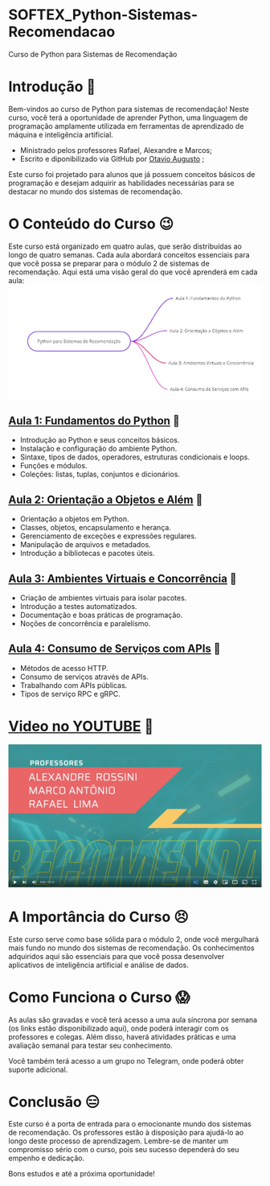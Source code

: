 # SOFTEX_Python-Sistemas-Recomendacao
 Curso de Python para Sistemas de Recomendação

# Introdução :book:
Bem-vindos ao curso de Python para sistemas de recomendação! Neste curso, você terá a oportunidade de aprender Python, uma linguagem de programação amplamente utilizada em ferramentas de aprendizado de máquina e inteligência artificial. 

* Ministrado pelos professores Rafael, Alexandre e Marcos;
* Escrito e diponibilizado via GitHub por [Otavio Augusto](https://github.com/otavioaugust1) ;

Este curso foi projetado para alunos que já possuem conceitos básicos de programação e desejam adquirir as habilidades necessárias para se destacar no mundo dos sistemas de recomendação.

# O Conteúdo do Curso :wink:
Este curso está organizado em quatro aulas, que serão distribuídas ao longo de quatro semanas. Cada aula abordará conceitos essenciais para que você possa se preparar para o módulo 2 de sistemas de recomendação. Aqui está uma visão geral do que você aprenderá em cada aula:
![imagem](img/mapa_g1.jpg) 

## [Aula 1: Fundamentos do Python](/Aula_1/_Aula_1.md) :link:
-  Introdução ao Python e seus conceitos básicos.
-  Instalação e configuração do ambiente Python.
-  Sintaxe, tipos de dados, operadores, estruturas condicionais e loops.
-  Funções e módulos.
-  Coleções: listas, tuplas, conjuntos e dicionários.

## [Aula 2: Orientação a Objetos e Além](/Aula_2/_Aula_2.md) :link:
-  Orientação a objetos em Python.
-  Classes, objetos, encapsulamento e herança.
-  Gerenciamento de exceções e expressões regulares.
-  Manipulação de arquivos e metadados.
-  Introdução a bibliotecas e pacotes úteis.

## [Aula 3: Ambientes Virtuais e Concorrência](/Aula_3/_Aula_3.md) :link:
-  Criação de ambientes virtuais para isolar pacotes.
-  Introdução a testes automatizados.
-  Documentação e boas práticas de programação.
-  Noções de concorrência e paralelismo.

## [Aula 4: Consumo de Serviços com APIs](/Aula_4/_Aula_4.md) :link:
-  Métodos de acesso HTTP.
-  Consumo de serviços através de APIs.
-  Trabalhando com APIs públicas.
-  Tipos de serviço RPC e gRPC.

# [Video no YOUTUBE](https://youtu.be/1HBW5EuTsTI) :movie_camera:
[![youtube](img/capa_y.jpg)](https://youtu.be/1HBW5EuTsTI) 

# A Importância do Curso :persevere:
Este curso serve como base sólida para o módulo 2, onde você mergulhará mais fundo no mundo dos sistemas de recomendação. Os conhecimentos adquiridos aqui são essenciais para que você possa desenvolver aplicativos de inteligência artificial e análise de dados.

# Como Funciona o Curso :scream:
As aulas são gravadas e você terá acesso a uma aula síncrona por semana (os links estão disponibilizado aqui), onde poderá interagir com os professores e colegas. Além disso, haverá atividades práticas e uma avaliação semanal para testar seu conhecimento. 

Você também terá acesso a um grupo no Telegram, onde poderá obter suporte adicional.

# Conclusão :expressionless:
Este curso é a porta de entrada para o emocionante mundo dos sistemas de recomendação. Os professores estão à disposição para ajudá-lo ao longo deste processo de aprendizagem. Lembre-se de manter um compromisso sério com o curso, pois seu sucesso dependerá do seu empenho e dedicação.

Bons estudos e até a próxima oportunidade!